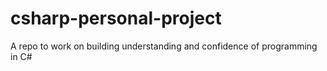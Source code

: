 # csharp-personal-project
A repo to work on building understanding and confidence of programming in C#
